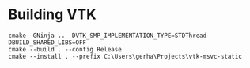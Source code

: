 # Building VTK

    cmake -GNinja .. -DVTK_SMP_IMPLEMENTATION_TYPE=STDThread -DBUILD_SHARED_LIBS=OFF
    cmake --build . --config Release
    cmake --install . --prefix C:\Users\gerha\Projects\vtk-msvc-static